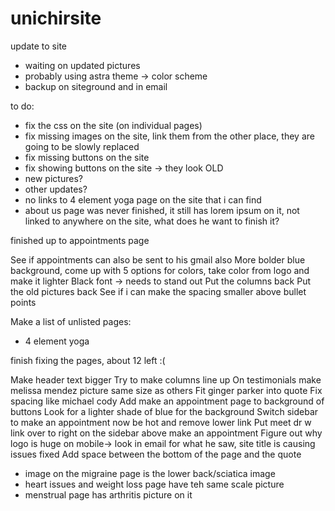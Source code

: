 # unichirsite
update to site



- waiting on updated pictures
- probably using astra theme -> color scheme
- backup on siteground and in email


to do:
- fix the css on the site (on individual pages)
- fix missing images on the site, link them from the other place, they are going to be slowly replaced
- fix missing buttons on the site
- fix showing buttons on the site -> they look OLD
- new pictures?
- other updates?
- no links to 4 element yoga page on the site that i can find
- about us page was never finished, it still has lorem ipsum on it, not linked to anywhere on the site, what does he want to finish it?


finished up to appointments page


See if appointments can also be sent to his gmail also
More bolder blue background, come up with 5 options for colors, take color from logo and make it lighter
Black font -> needs to stand out
Put the columns back
Put the old pictures back
See if i can make the spacing smaller above bullet points

Make a list of unlisted pages:
- 4 element yoga

finish fixing the pages, about 12 left :(



Make header text bigger
Try to make columns line up
On testimonials make melissa mendez picture same size as others
Fit ginger parker into quote
Fix spacing like michael cody
Add make an appointment page to background of buttons
Look for a lighter shade of blue for the background
Switch sidebar to make an appointment now be hot and remove lower link
Put meet dr w link over to right on the sidebar above make an appointment
Figure out why logo is huge on mobile-> look in email for what he saw, site title is causing issues fixed
Add space between the bottom of the page and the quote



- image on the migraine page is the lower back/sciatica image
- heart issues and weight loss page have teh same scale picture
- menstrual page has arthritis picture on it
